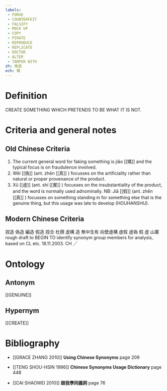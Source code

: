 ```yaml
---
labels: 
 - FORGE
 - COUNTERFEIT
 - FALSIFY
 - MOCK UP
 - COPY
 - PIRATE
 - REPRODUCE
 - REPLICATE
 - DOCTOR
 - ALTER
 - TAMPER WITH
zh: 偽造
och: 矯
---
```


# Definition
CREATE SOMETHING WHICH PRETENDS TO BE WHAT IT IS NOT.
# Criteria and general notes
## Old Chinese Criteria
1. The current general word for faking something is jiǎo [[矯]] and the typical focus is on fraudulence involved.
2. Wěi [[偽]] (ant. zhēn [[真]] ) focusses on the artificiality rather than natural or proper provenance of the product.
3. Xū [[虛]] (ant. shí [[實]] ) focusses on the insubstantiality of the product, and the word is normally used adnominally.
NB: Jiǎ [[假]] (ant. zhēn [[真]] ) focusses on something standing in for something else that is the genuine thing, but this usage was late to develop (HOUHANSHU).
## Modern Chinese Criteria
捏造
偽造
編造
假造
捏合
杜撰
虛構
造
無中生有
向壁虛構
虛假
虛偽
假
虛
山寨
rough draft to BEGIN TO identify synonym group members for analysis, based on CL etc. 18.11.2003. CH ／
# Ontology

## Antonym
[[GENUINE]]
## Hypernym
[[CREATE]]
# Bibliography
- [[GRACE ZHANG 2010]]
**Using Chinese Synonyms** page 209

- [[TENG SHOU-HSIN 1996]]
**Chinese Synonyms Usage Dictionary** page 448

- [[CAI SHAOWEI 2010]]
**跟我學同義詞** page 76
